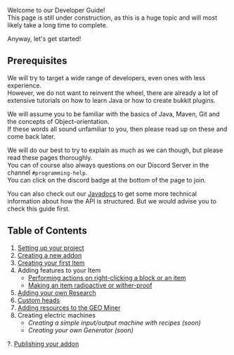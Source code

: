 Welcome to our Developer Guide!<br>
This page is still under construction, as this is a huge topic and will most likely take a long time to complete.

Anyway, let's get started!

## Prerequisites
We will try to target a wide range of developers, even ones with less experience.<br>
However, we do not want to reinvent the wheel, there are already a lot of extensive tutorials on how to learn Java or how to create bukkit plugins.

We will assume you to be familiar with the basics of Java, Maven, Git and the concepts of Object-orientation.<br>
If these words all sound unfamiliar to you, then please read up on these and come back later.

We will do our best to try to explain as much as we can though, but please read these pages thoroughly.<br>
You can of course also always questions on our Discord Server in the channel `#programming-help`.<br>
You can click on the discord badge at the bottom of the page to join.

You can also check out our [Javadocs](https://slimefun.github.io/javadocs/Slimefun4/docs/) to get some more technical information about how the API is structured. But we would advise you to check this guide first.

## Table of Contents
1. [Setting up your project](https://github.com/Slimefun/Slimefun4/wiki/Developer-Guide-(1-Project-Setup))
2. [Creating a new addon](https://github.com/Slimefun/Slimefun4/wiki/Developer-Guide-(2-Creating-the-Addon))
3. [Creating your first Item](https://github.com/Slimefun/Slimefun4/wiki/Developer-Guide-(3-Your-first-Item))
4. Adding features to your Item
   - [Performing actions on right-clicking a block or an item](https://github.com/Slimefun/Slimefun4/wiki/Developer-Guide-(4a-Right-Clicks))
   - [Making an item radioactive or wither-proof](https://github.com/Slimefun/Slimefun4/wiki/Developer-Guide-(4b-Radioactive-and-WitherProof))
5. [Adding your own Research](https://github.com/Slimefun/Slimefun4/wiki/Developer-Guide-(5-Researches))
6. [Custom heads](https://github.com/Slimefun/Slimefun4/wiki/Developer-Guide-(6-Custom-Heads))
7. [Adding resources to the GEO Miner](https://github.com/Slimefun/Slimefun4/wiki/Developer-Guide-(7-GEO-Resources))
8. Creating electric machines
   - *Creating a simple input/output machine with recipes (soon)*
   - *Creating your own Generator (soon)*

?. [Publishing your addon](https://github.com/Slimefun/Slimefun4/wiki/Developer-Guide-(Publishing))
